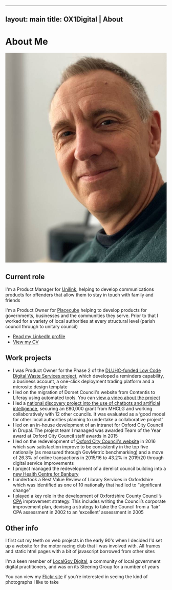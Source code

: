 
---
layout: main
title: OX1Digital | About
---
<div class="page-header">
  <h1>About Me </a></h1>
 </div>

![](/img/about.jpg)

## Current role

I'm a Product Manager for [Unilink](https://www.unilink.com/), helping to develop communications products for offenders that allow them to stay in touch with family and friends

I'm a Product Owner for <a href="https://www.placecube.com/about-placecube/">Placecube</a> helping to develop products for governments, businesses and the communities they serve. Prior to that I worked for a variety of local authorities at every structural level (parish council through to unitary council) </p>

* [Read my LinkedIn profile](https://www.linkedin.com/in/neil-lawrence-digital/)
* [View my CV](https://standardresume.co/r/neil-lawrence)


## Work projects

* I was Product Owner for the Phase 2 of the [DLUHC-funded Low Code Digital Waste Services project](https://www.localdigital.gov.uk/funded-project/digital-waste-service/), which developed a reminders capability, a business account, a one-click deployment trading platform and a microsite design template
* I led on the migration of Dorset Council's website from Contentis to Liferay using automated tools. You can [view a video about the project](https://www.youtube.com/watch?v=GxywW-91wGI)
* I led a [national discovery project into the use of chatbots and artificial intelligence](https://localdigitalchatbots.github.io/about/), securing an £80,000 grant from MHCLG and working collaboratively with 12 other councils. It was evaluated as a ‘good model for other local authorities planning to undertake a collaborative project'
* I led on an in-house development of an intranet for Oxford City Council in Drupal. The project team I managed was awarded Team of the Year award at Oxford City Council staff awards in 2015
* I led on the redevelopment of [Oxford City Council's website](https://www.oxford.gov.uk) in 2016 which saw satisfaction improve to be consistently in the top five nationally (as measured through GovMetric benchmarking) and a move of 26.3% of online transactions in 2015/16 to 43.2% in 2019/20 through digital service improvements
* I project managed the redevelopment of a derelict council building into a [new Health Centre for Banbury](https://photos.app.goo.gl/um1jrWaxGgov27ks5)
* I undertook a Best Value Review of Library Services in Oxfordshire which was identified as one of 10 nationally that had led to “significant change”
* I played a key role in the development of Oxfordshire County Council’s [CPA](https://en.wikipedia.org/wiki/Comprehensive_Performance_Assessment) improvement strategy. This includes writing the Council’s corporate improvement plan, devising a strategy to take the Council from a ‘fair’ CPA assessment in 2002 to an ‘excellent’ assessment in 2005

## Other info
I first cut my teeth on web projects in the early 90's when I decided I'd set up a website for the motor racing club that I was involved with. All frames and static html pages with a bit of javascript borrowed from other sites

I'm a keen member of <a href="https://localgov.digital/">LocalGov Digital</a>, a community of local government digital practitioners, and was on its Steering Group for a number of years

You can view my <a href="https://www.flickr.com/photos/neillawrencephotography">Flickr site</a> if you're interested in seeing the kind of photographs I like to take

